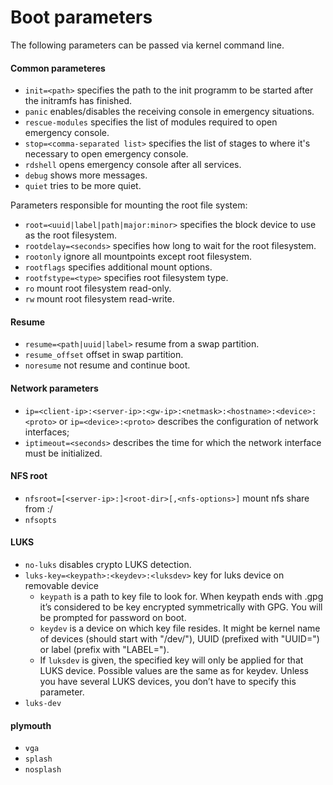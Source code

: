 # Boot parameters

The following parameters can be passed via kernel command line.

#### Common parameteres

- `init=<path>` specifies the path to the init programm to be started after the initramfs has finished.
- `panic` enables/disables the receiving console in emergency situations.
- `rescue-modules` specifies the list of modules required to open emergency console.
- `stop=<comma-separated list>` specifies the list of stages to where it's necessary to open emergency console.
- `rdshell` opens emergency console after all services.
- `debug` shows more messages.
- `quiet` tries to be more quiet.

Parameters responsible for mounting the root file system:

- `root=<uuid|label|path|major:minor>` specifies the block device to use as the root filesystem.
- `rootdelay=<seconds>` specifies how long to wait for the root filesystem.
- `rootonly` ignore all mountpoints except root filesystem.
- `rootflags` specifies additional mount options.
- `rootfstype=<type>` specifies root filesystem type.
- `ro` mount root filesystem read-only.
- `rw` mount root filesystem read-write.

#### Resume

- `resume=<path|uuid|label>` resume from a swap partition.
- `resume_offset` offset in swap partition.
- `noresume` not resume and continue boot.

#### Network parameters

- `ip=<client-ip>:<server-ip>:<gw-ip>:<netmask>:<hostname>:<device>:<proto>` or `ip=<device>:<proto>` describes the configuration of network interfaces;
- `iptimeout=<seconds>` describes the time for which the network interface must be initialized.

#### NFS root

- `nfsroot=[<server-ip>:]<root-dir>[,<nfs-options>]` mount nfs share from <server-ip>:/<root-dir>
- `nfsopts`

#### LUKS

- `no-luks` disables crypto LUKS detection.
- `luks-key=<keypath>:<keydev>:<luksdev>` key for luks device on removable device
  - `keypath` is a path to key file to look for. When keypath ends with .gpg it’s considered to be key encrypted symmetrically with GPG. You will be prompted for password on boot.
  - `keydev` is a device on which key file resides. It might be kernel name of devices (should start with "/dev/"), UUID (prefixed with "UUID=") or label (prefix with "LABEL=").
  - If `luksdev` is given, the specified key will only be applied for that LUKS device. Possible values are the same as for keydev. Unless you have several LUKS devices, you don’t have to specify this parameter.
- `luks-dev`

#### plymouth

- `vga`
- `splash`
- `nosplash`
